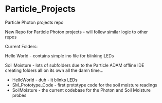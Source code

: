 # Particle_Projects
Particle Photon projects repo

New Repo for Particle Photon projects - will follow similar logic to other repos

Current Folders:

Hello World - contains simple ino file for blinking LEDs

Soil Moisture - lots of subfolders due to the Particle ADAM offline IDE creating folders all on its own all the damn time...
  - HelloWorld - duh - it blinks LEDs
  - SM_Prototype_Code - first prototype code for the soil moisture readings
  - SoilMoisture - the current codebase for the Photon and Soil Moisture probes

